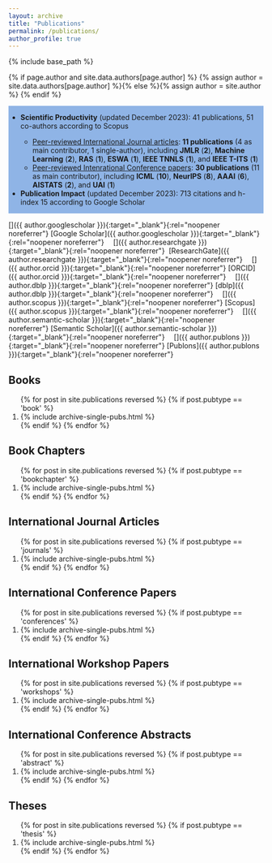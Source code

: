 ```yaml
---
layout: archive
title: "Publications"
permalink: /publications/
author_profile: true
---
```

{% include base_path %}


{% if page.author and site.data.authors[page.author] %}
  {% assign author = site.data.authors[page.author] %}{% else %}{% assign author = site.author %}
{% endif %}

<link rel="stylesheet" href="https://cdn.jsdelivr.net/gh/jpswalsh/academicons@1/css/academicons.min.css">


<div style="background-color: #8FB4E6; overflow: hidden;">
<ul style="background-color:#8FB4E6;">
<li><b>Scientific Productivity</b> (updated December 2023): 41 publications, 51 co-authors according to Scopus</li>
<ul>
	<li>
		<u>Peer-reviewed International Journal articles</u>: <b>11 publications</b> (4 as main contributor, 1 single-author), including <b>JMLR</b> (<b>2</b>), <b>Machine Learning</b> (<b>2</b>), <b>RAS</b> (<b>1</b>), <b>ESWA</b> (<b>1</b>), <b>IEEE TNNLS</b> (<b>1</b>), and <b>IEEE T-ITS</b> (<b>1</b>)
	</li>
	<li>
		<u>Peer-reviewed Intenrational Conference papers</u>: <b>30 publications</b> (11 as main contributor), including <b>ICML</b> (<b>10</b>), <b>NeurIPS</b> (<b>8</b>), <b>AAAI</b> (<b>6</b>), <b>AISTATS</b> (<b>2</b>), and <b>UAI</b> (<b>1</b>)
	</li>
</ul>
<li><b>Publication Impact</b> (updated December 2023): 713 citations and  h-index 15 according to Google Scholar</li>
</ul>
</div>


[<i class="ai ai-google-scholar ai-1x fa-align-center"></i>]({{ author.googlescholar }}){:target="_blank"}{:rel="noopener noreferrer"}&nbsp;[Google Scholar]({{ author.googlescholar }}){:target="_blank"}{:rel="noopener noreferrer"}
&emsp;[<i class="ai ai-researchgate ai-1x"></i>]({{ author.researchgate }}){:target="_blank"}{:rel="noopener noreferrer"}&nbsp; [ResearchGate]({{ author.researchgate }}){:target="_blank"}{:rel="noopener noreferrer"}
&emsp;[<i class="ai ai-orcid ai-1x"></i>]({{ author.orcid }}){:target="_blank"}{:rel="noopener noreferrer"}&nbsp;[ORCID]({{ author.orcid }}){:target="_blank"}{:rel="noopener noreferrer"}
&emsp;[<i class="ai ai-dblp ai-1x"></i>]({{ author.dblp }}){:target="_blank"}{:rel="noopener noreferrer"}&nbsp;[dblp]({{ author.dblp }}){:target="_blank"}{:rel="noopener noreferrer"}
&emsp;[<i class="ai ai-scopus ai-1x"></i>]({{ author.scopus }}){:target="_blank"}{:rel="noopener noreferrer"}&nbsp;[Scopus]({{ author.scopus }}){:target="_blank"}{:rel="noopener noreferrer"}
&emsp;[<i class="ai ai-semantic-scholar ai-1x"></i>]({{ author.semantic-scholar }}){:target="_blank"}{:rel="noopener noreferrer"}&nbsp;[Semantic Scholar]({{ author.semantic-scholar }}){:target="_blank"}{:rel="noopener noreferrer"}
&emsp;[<i class="ai ai-publons ai-1x"></i>]({{ author.publons }}){:target="_blank"}{:rel="noopener noreferrer"}&nbsp;[Publons]({{ author.publons }}){:target="_blank"}{:rel="noopener noreferrer"}



<h2>Books</h2>
<ol>
{% for post in site.publications reversed %}
{% if post.pubtype == 'book' %}
<li>
{% include archive-single-pubs.html %}
</li>
{% endif %}
{% endfor %}
</ol> 

<h2>Book Chapters</h2>
<ol>
{% for post in site.publications reversed %}
{% if post.pubtype == 'bookchapter' %}
<li>
{% include archive-single-pubs.html %}
</li>
{% endif %}
{% endfor %}
</ol> 

<h2>International Journal Articles</h2>
<ol>
{% for post in site.publications reversed %}
{% if post.pubtype == 'journals' %}
<li>
{% include archive-single-pubs.html %}
</li>
{% endif %}
{% endfor %}
</ol> 

<h2>International Conference Papers</h2>
<ol>
{% for post in site.publications reversed %}
{% if post.pubtype == 'conferences' %}
<li>
{% include archive-single-pubs.html %}
</li>
{% endif %}
{% endfor %}
</ol> 

<h2>International Workshop Papers</h2>
<ol>
{% for post in site.publications reversed %}
{% if post.pubtype == 'workshops' %}
<li>
{% include archive-single-pubs.html %}
</li>
{% endif %}
{% endfor %}
</ol> 

<h2>International Conference Abstracts</h2>
<ol>
{% for post in site.publications reversed %}
{% if post.pubtype == 'abstract' %}
<li>
{% include archive-single-pubs.html %}
</li>
{% endif %}
{% endfor %}
</ol> 

<h2>Theses</h2>
<ol>
{% for post in site.publications reversed %}
{% if post.pubtype == 'thesis' %}
<li>
{% include archive-single-pubs.html %}
</li>
{% endif %}
{% endfor %}
</ol> 

